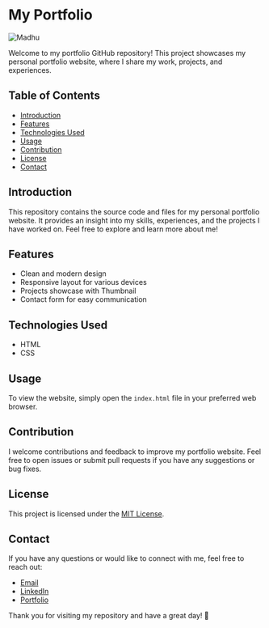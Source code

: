 # My Portfolio

<img src="images/Banner.jpg" alt="Madhu">

Welcome to my portfolio GitHub repository! This project showcases my personal portfolio website, where I share my work, projects, and experiences.

## Table of Contents

- [Introduction](#introduction)
- [Features](#features)
- [Technologies Used](#technologies-used)
- [Usage](#usage)
- [Contribution](#contribution)
- [License](#license)
- [Contact](#contact)

## Introduction

This repository contains the source code and files for my personal portfolio website. It provides an insight into my skills, experiences, and the projects I have worked on. Feel free to explore and learn more about me!

## Features

- Clean and modern design
- Responsive layout for various devices
- Projects showcase with Thumbnail
- Contact form for easy communication

## Technologies Used

- HTML
- CSS

## Usage

To view the website, simply open the `index.html` file in your preferred web browser.

## Contribution

I welcome contributions and feedback to improve my portfolio website. Feel free to open issues or submit pull requests if you have any suggestions or bug fixes.

## License

This project is licensed under the [MIT License](LICENSE).

## Contact

If you have any questions or would like to connect with me, feel free to reach out:

- [Email](mauryamohit138@gmail.com)
- [LinkedIn](https://www.linkedin.com/in/mohit-maurya-76a282204)
- [Portfolio](https://mohit-maurya-portfolio.vercel.app/)

Thank you for visiting my repository and have a great day! 🚀
